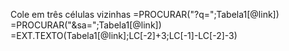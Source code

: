 Cole em três células vizinhas
=PROCURAR("?q=";Tabela1[@link])
=PROCURAR("&sa=";Tabela1[@link])
=EXT.TEXTO(Tabela1[@link];LC[-2]+3;LC[-1]-LC[-2]-3)
